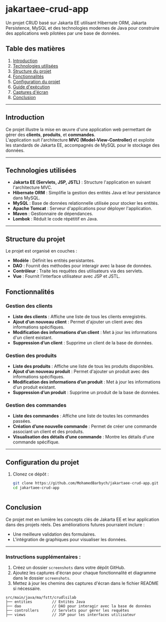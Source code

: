# jakartaee-crud-app

Un projet CRUD basé sur Jakarta EE utilisant Hibernate ORM, Jakarta Persistence, MySQL et des technologies modernes de Java pour construire des applications web pilotées par une base de données.

## Table des matières
1. [Introduction](#introduction)
2. [Technologies utilisées](#technologies-utilisées)
3. [Structure du projet](#structure-du-projet)                              
4. [Fonctionnalités](#fonctionnalités)
5. [Configuration du projet](#configuration-du-projet)
6. [Guide d'exécution](#guide-dexécution)
7. [Captures d'écran](#captures-décran)
8. [Conclusion](#conclusion)

---

## Introduction

Ce projet illustre la mise en œuvre d'une application web permettant de gérer des **clients**, **produits**, et **commandes**.  
L'application suit l'architecture **MVC (Model-View-Controller)** et exploite les standards de Jakarta EE, accompagnés de MySQL pour le stockage des données.

---

## Technologies utilisées

- **Jakarta EE (Servlets, JSP, JSTL)** : Structure l'application en suivant l'architecture MVC.
- **Hibernate ORM** : Simplifie la gestion des entités Java et leur persistance dans MySQL.
- **MySQL** : Base de données relationnelle utilisée pour stocker les entités.               
- **Apache Tomcat** : Serveur d'applications pour déployer l'application.
- **Maven** : Gestionnaire de dépendances.
- **Lombok** : Réduit le code répétitif en Java.

---

## Structure du projet

Le projet est organisé en couches :  
- **Modèle** : Définit les entités persistantes.  
- **DAO** : Fournit des méthodes pour interagir avec la base de données.  
- **Contrôleur** : Traite les requêtes des utilisateurs via des servlets.  
- **Vue** : Fournit l'interface utilisateur avec JSP et JSTL.  


## Fonctionnalités

### Gestion des clients
- **Liste des clients** : Affiche une liste de tous les clients enregistrés.
- **Ajout d’un nouveau client** : Permet d'ajouter un client avec des informations spécifiques.
- **Modification des informations d’un client** : Met à jour les informations d'un client existant.
- **Suppression d’un client** : Supprime un client de la base de données.

### Gestion des produits
- **Liste des produits** : Affiche une liste de tous les produits disponibles.
- **Ajout d’un nouveau produit** : Permet d'ajouter un produit avec des informations spécifiques.
- **Modification des informations d’un produit** : Met à jour les informations d'un produit existant.
- **Suppression d’un produit** : Supprime un produit de la base de données.

### Gestion des commandes
- **Liste des commandes** : Affiche une liste de toutes les commandes passées.
- **Création d’une nouvelle commande** : Permet de créer une commande associant un client et des produits.
- **Visualisation des détails d’une commande** : Montre les détails d'une commande spécifique.

---

## Configuration du projet

1. Clonez ce dépôt :  
   ```bash
   git clone https://github.com/MohamedBarbych/jakartaee-crud-app.git
   cd jakartaee-crud-app



## Conclusion

Ce projet met en lumière les concepts clés de Jakarta EE et leur application dans des projets réels. Des améliorations futures pourraient inclure :  
- Une meilleure validation des formulaires.  
- L'intégration de graphiques pour visualiser les données.

---

### Instructions supplémentaires :
1. Créez un dossier `screenshots` dans votre dépôt GitHub.  
2. Ajoutez les captures d'écran pour chaque fonctionnalité et diagramme dans le dossier `screenshots`.  
3. Mettez à jour les chemins des captures d'écran dans le fichier README si nécessaire.  


```plaintext
src/main/java/ma/fstt/crudlsilab
├── entities         // Entités Java
├── dao              // DAO pour interagir avec la base de données
├── controllers      // Servlets pour gérer les requêtes
├── views            // JSP pour les interfaces utilisateur


